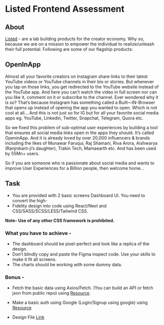 # Listed Frontend Assessment

## About

[Listed](https://listed.fans/) - are a lab building products for the creator economy. Why so, because we are on a mission to
empower the individual to realize/unleash their full potential. Following are some of our flagship
products:

## OpenInApp

Almost all your favorite creators on Instagram share links to their latest YouTube videos or YouTube
channels in their bio or stories. But whenever you tap on those links, you get redirected to the YouTube
website instead of the YouTube app. And here you can’t watch the video in full screen nor can you like it,
comment on it or subscribe to the channel.
Ever wondered why it is so? That’s because Instagram has something called a Built—IN-Browser that
opens up instead of opening the app you wanted to open. Which is not cool at all....And this is not just
so for IG but for all your favorite social media apps eg. YouTube, Linkedin, Twitter, Snapchat, Telegram,
Quora etc.

So we fixed this problem of sub-optimal user experiences by building a tool that ensures all social
media links open in the apps they should. It’s called OpeninApp. And it is already loved by over 20,000
influencers & brands including the likes of Munawar Faruqui, Raj Shamani, Riva Arora, Aishwarya
(Ranjnikant-ji’s daughter), Trakin Tech, Mamaearth etc. And has been used by 55Mn+ users.

So if you are someone who is passionate about social media and wants to improve User Experiences for
a Billion people, then welcome home...

## Task

- You are provided with 2 basic screens Dashboard UI. You need to convert the high-
- Fidelity design into code using React/Next and CSS/SASS/SCSS/LESS/Tailwind CSS.

**Note- Use of any other CSS framework is prohibited.**

### What you have to achieve -

- The dashboard should be pixel-perfect and look like a replica of the design.
- Don’t blindly copy and paste the Figma inspect code. Use your skills to make it fit
all screens.
- The charts should be working with some dummy data.

### Bonus - 
- Fetch the basic data using Axios/Fetch. (You can build an API or fetch json from
public repo) using [Resource](https://github.com/public-apis/public-apis).

- Make a basic auth using Google (Login/Signup using google) using [Resource](https://next-auth.js.org/)

- Design File [Link](https://www.figma.com/file/gKLhBDaTmdNDzHjsvqFMmC/Front-End-Developer-Task?node-id=0-1&t=rJ4A60cFvrDoc5TE-0)
